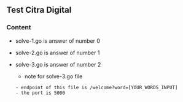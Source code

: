 ## Test Citra Digital

### Content

- solve-1.go is answer of number 0
- solve-2.go is answer of number 1
  
- solve-3.go is answer of number 2
   - note for solve-3.go file 
    ```
    - endpoint of this file is /welcome?word=[YOUR_WORDS_INPUT]
    - the port is 5000
    ```
  

  


